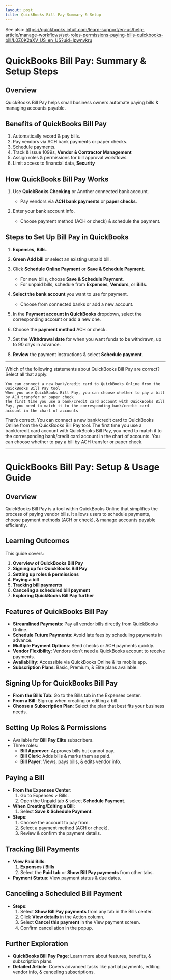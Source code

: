 ```yaml
---
layout: post
title: QuickBooks Bill Pay-Summary & Setup
--- 
```


See also: https://quickbooks.intuit.com/learn-support/en-us/help-article/manage-workflows/set-roles-permissions-paying-bills-quickbooks-bill/L0Z0K2aXV_US_en_US?uid=lpwnvkru

# QuickBooks Bill Pay: Summary & Setup Steps

## Overview
QuickBooks Bill Pay helps small business owners automate paying bills & managing accounts payable.  

## Benefits of QuickBooks Bill Pay
1. Automatically record & pay bills.  
2. Pay vendors via ACH bank payments or paper checks.  
3. Schedule payments.  
4. Track & issue 1099s, **Vendor & Contractor Management**   
5. Assign roles & permissions for bill approval workflows.  
6. Limit access to financial data, **Security**  

## How QuickBooks Bill Pay Works
1. Use **QuickBooks Checking** or Another connected bank account.  
   - Pay vendors via **ACH bank payments** or **paper checks**.  

2. Enter your bank account info.  
   - Choose payment method (ACH or check) & schedule the payment.  

## Steps to Set Up Bill Pay in QuickBooks

1. **Expenses**,  **Bills**.  

2. **Green Add bill** or select an existing unpaid bill.  

3. Click **Schedule Online Payment** or **Save & Schedule Payment**.  
   - For new bills, choose **Save & Schedule Payment**.  
   - For unpaid bills, schedule from **Expenses**, **Vendors**, or **Bills**.  

4. **Select the bank account** you want to use for payment.  
   - Choose from connected banks or add a new account.  

5. In the **Payment account in QuickBooks** dropdown, select the corresponding account or add a new one.  

6. Choose the **payment method** ACH or check.  

7. Set the **Withdrawal date** for when you want funds to be withdrawn, up to 90 days in advance.  

8. **Review** the payment instructions & select **Schedule payment**.  

---

Which of the following statements about QuickBooks Bill Pay are correct? Select all that apply.

    You can connect a new bank/credit card to QuickBooks Online from the QuickBooks Bill Pay tool
    When you use QuickBooks Bill Pay, you can choose whether to pay a bill by ACH transfer or paper check
    The first time you use a bank/credit card account with QuickBooks Bill Pay, you need to match it to the corresponding bank/credit card account in the chart of accounts

That’s correct. You can connect a new bank/credit card to QuickBooks Online from the QuickBooks Bill Pay tool. The first time you use a bank/credit card account with QuickBooks Bill Pay, you need to match it to the corresponding bank/credit card account in the chart of accounts. You can choose whether to pay a bill by ACH transfer or paper check.



---

# QuickBooks Bill Pay: Setup & Usage Guide

## Overview
QuickBooks Bill Pay is a tool within QuickBooks Online that simplifies the process of paying vendor bills. It allows users to schedule payments, choose payment methods (ACH or check), & manage accounts payable efficiently.

## Learning Outcomes
This guide covers:
1. **Overview of QuickBooks Bill Pay**
2. **Signing up for QuickBooks Bill Pay**
3. **Setting up roles & permissions**
4. **Paying a bill**
5. **Tracking bill payments**
6. **Canceling a scheduled bill payment**
7. **Exploring QuickBooks Bill Pay further**

## Features of QuickBooks Bill Pay
- **Streamlined Payments**: Pay all vendor bills directly from QuickBooks Online.
- **Schedule Future Payments**: Avoid late fees by scheduling payments in advance.
- **Multiple Payment Options**: Send checks or ACH payments quickly.
- **Vendor Flexibility**: Vendors don't need a QuickBooks account to receive payments.
- **Availability**: Accessible via QuickBooks Online & its mobile app.
- **Subscription Plans**: Basic, Premium, & Elite plans available.

## Signing Up for QuickBooks Bill Pay
- **From the Bills Tab**: Go to the Bills tab in the Expenses center.
- **From a Bill**: Sign up when creating or editing a bill.
- **Choose a Subscription Plan**: Select the plan that best fits your business needs.

## Setting Up Roles & Permissions
- Available for **Bill Pay Elite** subscribers.
- Three roles:
  - **Bill Approver**: Approves bills but cannot pay.
  - **Bill Clerk**: Adds bills & marks them as paid.
  - **Bill Payer**: Views, pays bills, & edits vendor info.

## Paying a Bill
- **From the Expenses Center**:
  1. Go to Expenses > Bills.
  2. Open the Unpaid tab & select **Schedule Payment**.
- **When Creating/Editing a Bill**:
  1. Select **Save & Schedule Payment**.
- **Steps**:
  1. Choose the account to pay from.
  2. Select a payment method (ACH or check).
  3. Review & confirm the payment details.

## Tracking Bill Payments
- **View Paid Bills**:
  1. **Expenses / Bills**
  2. Select the **Paid tab** or **Show Bill Pay payments** from other tabs.
- **Payment Status**: View payment status & due dates.

## Canceling a Scheduled Bill Payment
- **Steps**:
  1. Select **Show Bill Pay payments** from any tab in the Bills center.
  2. Click **View details** in the Action column.
  3. Select **Cancel this payment** in the View payment screen.
  4. Confirm cancellation in the popup.

## Further Exploration
- **QuickBooks Bill Pay Page**: Learn more about features, benefits, & subscription plans.
- **Detailed Article**: Covers advanced tasks like partial payments, editing vendor info, & canceling subscriptions.

